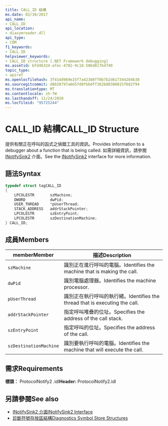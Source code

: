 ```yaml
---
title: CALL_ID 結構
ms.date: 03/30/2017
api_name:
- CALL_ID
api_location:
- diasymreader.dll
api_type:
- COM
f1_keywords:
- CALL_ID
helpviewer_keywords:
- CALL_ID structure [.NET Framework debugging]
ms.assetid: bfd46324-afec-4782-9c18-586d81fb4740
topic_type:
- apiref
ms.openlocfilehash: 3f41dd969e25f7a42308ff0b7b2d617344284b38
ms.sourcegitcommit: d8020797a6657d0fbbdff362b80300815f682f94
ms.translationtype: MT
ms.contentlocale: zh-TW
ms.lasthandoff: 11/24/2020
ms.locfileid: "95725244"
---
```

# <a name="call_id-structure"></a><span data-ttu-id="52b07-102">CALL_ID 結構</span><span class="sxs-lookup"><span data-stu-id="52b07-102">CALL_ID Structure</span></span>

<span data-ttu-id="52b07-103">提供有關正在呼叫的函式之偵錯工具的資訊。</span><span class="sxs-lookup"><span data-stu-id="52b07-103">Provides information to a debugger about a function that is being called.</span></span> <span data-ttu-id="52b07-104">如需詳細資訊，請參閱 [INotifySink2](inotifysink2-interface.md) 介面。</span><span class="sxs-lookup"><span data-stu-id="52b07-104">See the [INotifySink2](inotifysink2-interface.md) interface for more information.</span></span>  
  
## <a name="syntax"></a><span data-ttu-id="52b07-105">語法</span><span class="sxs-lookup"><span data-stu-id="52b07-105">Syntax</span></span>  
  
```cpp  
typedef struct tagCALL_ID  
{  
    LPCOLESTR       szMachine;  
    DWORD           dwPid;  
    USER_THREAD     *pUserThread;  
    STACK_ADDRESS   addrStackPointer;  
    LPCOLESTR       szEntryPoint;  
    LPCOLESTR       szDestinationMachine;  
} CALL_ID;  
```  
  
## <a name="members"></a><span data-ttu-id="52b07-106">成員</span><span class="sxs-lookup"><span data-stu-id="52b07-106">Members</span></span>  
  
|<span data-ttu-id="52b07-107">member</span><span class="sxs-lookup"><span data-stu-id="52b07-107">Member</span></span>|<span data-ttu-id="52b07-108">描述</span><span class="sxs-lookup"><span data-stu-id="52b07-108">Description</span></span>|  
|------------|-----------------|  
|`szMachine`|<span data-ttu-id="52b07-109">識別正在進行呼叫的電腦。</span><span class="sxs-lookup"><span data-stu-id="52b07-109">Identifies the machine that is making the call.</span></span>|  
|`dwPid`|<span data-ttu-id="52b07-110">識別電腦處理器。</span><span class="sxs-lookup"><span data-stu-id="52b07-110">Identifies the machine processor.</span></span>|  
|`pUserThread`|<span data-ttu-id="52b07-111">識別正在執行呼叫的執行緒。</span><span class="sxs-lookup"><span data-stu-id="52b07-111">Identifies the thread that is executing the call.</span></span>|  
|`addrStackPointer`|<span data-ttu-id="52b07-112">指定呼叫堆疊的位址。</span><span class="sxs-lookup"><span data-stu-id="52b07-112">Specifies the address of the call stack.</span></span>|  
|`szEntryPoint`|<span data-ttu-id="52b07-113">指定呼叫的位址。</span><span class="sxs-lookup"><span data-stu-id="52b07-113">Specifies the address of the call.</span></span>|  
|`szDestinationMachine`|<span data-ttu-id="52b07-114">識別要執行呼叫的電腦。</span><span class="sxs-lookup"><span data-stu-id="52b07-114">Identifies the machine that will execute the call.</span></span>|  
  
## <a name="requirements"></a><span data-ttu-id="52b07-115">需求</span><span class="sxs-lookup"><span data-stu-id="52b07-115">Requirements</span></span>  

 <span data-ttu-id="52b07-116">**標頭：** ProtocolNotify2 .idl</span><span class="sxs-lookup"><span data-stu-id="52b07-116">**Header:** ProtocolNotify2.idl</span></span>  
  
## <a name="see-also"></a><span data-ttu-id="52b07-117">另請參閱</span><span class="sxs-lookup"><span data-stu-id="52b07-117">See also</span></span>

- [<span data-ttu-id="52b07-118">INotifySink2 介面</span><span class="sxs-lookup"><span data-stu-id="52b07-118">INotifySink2 Interface</span></span>](inotifysink2-interface.md)
- [<span data-ttu-id="52b07-119">診斷符號存放區結構</span><span class="sxs-lookup"><span data-stu-id="52b07-119">Diagnostics Symbol Store Structures</span></span>](diagnostics-symbol-store-structures.md)
